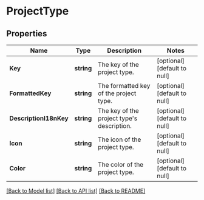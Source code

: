 # ProjectType

## Properties
Name | Type | Description | Notes
------------ | ------------- | ------------- | -------------
**Key** | **string** | The key of the project type. | [optional] [default to null]
**FormattedKey** | **string** | The formatted key of the project type. | [optional] [default to null]
**DescriptionI18nKey** | **string** | The key of the project type&#x27;s description. | [optional] [default to null]
**Icon** | **string** | The icon of the project type. | [optional] [default to null]
**Color** | **string** | The color of the project type. | [optional] [default to null]

[[Back to Model list]](../README.md#documentation-for-models) [[Back to API list]](../README.md#documentation-for-api-endpoints) [[Back to README]](../README.md)


